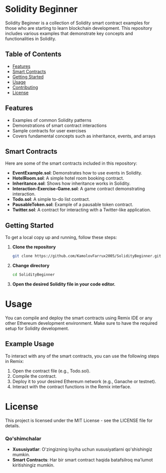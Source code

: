 # Solidity Beginner

Solidity Beginner is a collection of Solidity smart contract examples for those who are starting to learn blockchain development. This repository includes various examples that demonstrate key concepts and functionalities in Solidity.

## Table of Contents

- [Features](#features)
- [Smart Contracts](#smart-contracts)
- [Getting Started](#getting-started)
- [Usage](#usage)
- [Contributing](#contributing)
- [License](#license)

## Features

- Examples of common Solidity patterns
- Demonstrations of smart contract interactions
- Sample contracts for user exercises
- Covers fundamental concepts such as inheritance, events, and arrays

## Smart Contracts

Here are some of the smart contracts included in this repository:

- **EventExample.sol**: Demonstrates how to use events in Solidity.
- **HotelRoom.sol**: A simple hotel room booking contract.
- **Inheritance.sol**: Shows how inheritance works in Solidity.
- **Interaction-Exercise-Game.sol**: A game contract demonstrating interaction.
- **Todo.sol**: A simple to-do list contract.
- **PausableToken.sol**: Example of a pausable token contract.
- **Twitter.sol**: A contract for interacting with a Twitter-like application.

## Getting Started

To get a local copy up and running, follow these steps:

1. **Clone the repository**
   ```bash
   git clone https://github.com/KamolovFarrux2005/SolidityBeginner.git
2. **Change directory**
   ```bash
   cd SolidityBeginner
3. **Open the desired Solidity file in your code editor.**

#  Usage 
You can compile and deploy the smart contracts using Remix IDE or any other Ethereum development environment. Make sure to have the required setup for Solidity development.

## Example Usage
To interact with any of the smart contracts, you can use the following steps in Remix:

1. Open the contract file (e.g., Todo.sol).
2. Compile the contract.
3. Deploy it to your desired Ethereum network (e.g., Ganache or testnet).
4. Interact with the contract functions in the Remix interface.

# License
This project is licensed under the MIT License - see the LICENSE file for details.

### Qo'shimchalar
- **Xususiyatlar**: O'zingizning loyiha uchun xususiyatlarni qo'shishingiz mumkin.
- **Smart Contracts**: Har bir smart contract haqida batafsilroq ma'lumot kiritishingiz mumkin.

